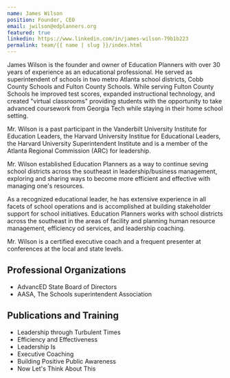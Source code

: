 ```yaml
---
name: James Wilson
position: Founder, CEO
email: jwilson@edplanners.org
featured: true
linkedin: https://www.linkedin.com/in/james-wilson-79b1b223
permalink: team/{{ name | slug }}/index.html
---
```


James Wilson is the founder and owner of Education Planners with over 30 years of experience as an educational professional. He served as superintendent of schools in two metro Atlanta school districts, Cobb County Schools and Fulton County Schools. While serving Fulton County Schools he improved test scores, expanded instructional technology, and created "virtual classrooms" providing students with the opportunity to take advanced coursework from Georgia Tech while staying in their home school setting.

Mr. Wilson is a past participant in the Vanderbilt University Institute for Education Leaders, the Harvard University Institue for Educational Leaders, the Harvard University Superintendent Institute and is a member of the Atlanta Regional Commission (ARC) for leadership.

Mr. Wilson established Education Planners as a way to continue seving school districts across the southeast in leadership/business management, exploring and sharing ways to become more efficient and effective with managing one's resources.

As a recognized educational leader, he has extensive experience in all facets of school operations and is accomplished at building stakeholder support for school initiatives. Education Planners works with school districts across the southeast in the areas of facility and planning human resource management, efficiency od services, and leadership coaching.

Mr. Wilson is a certified executive coach and a frequent presenter at conferences at the local and state levels.

## Professional Organizations

- AdvancED State Board of Directors
- AASA, The Schools superintendent Association

## Publications and Training

- Leadership through Turbulent Times
- Efficiency and Effectiveness
- Leadership Is
- Executive Coaching
- Building Positive Public Awareness
- Now Let's Think About This
